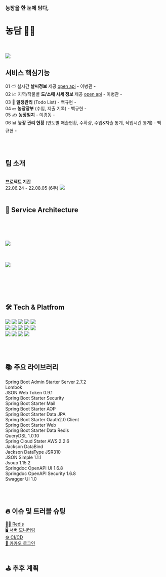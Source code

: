 <h3>농장을 한 눈에 담다,</h3>
<h1>농담 🧑‍🌾</h1>

<br/><br/>
<a href='https://ifh.cc/v-8HHVWl' target='_blank'><img src='https://i.esdrop.com/d/f/uGYnB1LAdo/6LyTC3ARo9.png' border='0'></a>
<h2>서비스 핵심기능</h2>

01  ⛅️ 실시간 <strong> 날씨정보</strong> 제공 [open api](https://openweathermap.org/api/one-call-api) - 이병관 -  
02   📈 지역/작물별  <strong>도/소매 시세 정보</strong> 제공 [open api](https://www.kamis.or.kr/customer/reference/openapi_list.do?action=detail&boardno=2) - 이병관 -  
03  📆 <strong>일정관리</strong> (Todo List) - 백규현 -  
04 💵 <strong>농장장부</strong> (수입, 지출 기록) - 백규현 -  
05   ✍️ <strong>농장일지</strong> - 이경동 -  
06 📊 <strong>농장 관리 현황</strong> (연도별 매출현황, 수확량, 수입&지출 통계, 작업시간 통계) - 백규현 -


<br/><br/>
<h2>팀 소개</h2>
<br/>
<strong>프로젝트 기간</strong> <br/> 22.06.24 - 22.08.05 (6주)
<a href='https://ifh.cc/v-Dp0klO' target='_blank'><img src='https://ifh.cc/g/Dp0klO.png' border='0'></a>
<br/><br/>
<h2>🩻 Service Architecture</h2>
<br/><br/><br/><br/>
<a href='https://ifh.cc/v-8HHVWl' target='_blank'><img src='https://ifh.cc/g/8HHVWl.png' border='0'></a>
<br/><br/><br/><br/>
<a href='https://ifh.cc/v-fcFoq6' target='_blank'><img src='https://ifh.cc/g/fcFoq6.jpg' border='0'></a>

<br/><br/><br/><br/>
<h2>🛠 Tech & Platfrom</h2>
<div>
<img src="https://img.shields.io/badge/IntelliJ IDEA-000000.svg?&style=for-the-badge&logo=IntelliJ IDEA&logoColor=white">
<img src="https://img.shields.io/badge/spring Framework-6DB33F.svg?&style=for-the-badge&logo=Spring&logoColor=white">
<img src="https://img.shields.io/badge/spring%20boot-6DB33F.svg?&style=for-the-badge&logo=Spring%20boot&logoColor=white">
<img src="https://img.shields.io/badge/Gradle-02303A.svg?&style=for-the-badge&logo=Gradle&logoColor=white">
<img src="https://img.shields.io/badge/JWT-000000.svg?&style=for-the-badge&logo=Json%20Web%20Tokens&logoColor=white">
</div>
<div>
<img src="https://img.shields.io/badge/MYSQL-2075C9.svg?&style=for-the-badge&logo=MYSQL&logoColor=white">
<img src="https://img.shields.io/badge/REDIS-C92860.svg?&style=for-the-badge&logo=REDIS&logoColor=white">
<img src="https://img.shields.io/badge/NGINX-009639.svg?&style=for-the-badge&logo=NGINX&logoColor=white">
<img src="https://img.shields.io/badge/Prometheus-E6522C.svg?&style=for-the-badge&logo=Prometheus&logoColor=white">
<img src="https://img.shields.io/badge/GRAFANA-C930C3.svg?&style=for-the-badge&logo=GRAFANA&logoColor=white">
</div>
<div>
<img src="https://img.shields.io/badge/jenkins-C90E05.svg?&style=for-the-badge&logo=Jenkins&logoColor=white">
<img src="https://img.shields.io/badge/AMAZON%20EC2-58C4C7.svg?&style=for-the-badge&logo=AMAZON%20EC2&logoColor=white">
<img src="https://img.shields.io/badge/AMAZON%20S3-C78348.svg?&style=for-the-badge&logo=AMAZON%20S3&logoColor=white">
<img src="https://img.shields.io/badge/Swagger-85EA2D.svg?&style=for-the-badge&logo=Swagger&logoColor=white">
</div>

<br/><br/>
<h2>📚 주요 라이브러리</h2>
Spring Boot Admin Starter Server 2.7.2<br/>
Lombok<br/>
JSON Web Token 0.9.1<br/>
Spring Boot Starter Security<br/>
Spring Boot Starter Mail<br/>
Spring Boot Starter AOP<br/>
Spring Boot Starter Data JPA<br/>
Spring Boot Starter Oauth2.0 Client<br/>
Spring Boot Starter Web<br/>
Spring Boot Starter Data Redis<br/>
QueryDSL 1.0.10<br/>
Spring Cloud Stater AWS 2.2.6<br/>
Jackson DataBind<br/>
Jackson DataType JSR310<br/>
JSON Simple 1.1.1<br/>
Jsoup 1.15.2<br/>
Springdoc OpenAPI UI 1.6.8<br/>
Springdoc OpenAPI Security 1.6.8<br/>
Swagger UI 1.0<br/>

<br/><br/>
<h2>🔥 이슈 및 트러블 슈팅</h2>
<a href="https://www.notion.so/BackEnd-TroubleShooting-Cache-56f5d95764af4b80a9818352013cc307"> 👨‍🔧 Redis</a><br />
<a href="https://www.notion.so/BackEnd-TroubleShooting-dbe8df1e583b4c47bdf92e63a87a2313"> 🖥️ 서버 모니터링</a><br />
<a href="https://www.notion.so/BackEnd-TroubleShooting-CI-CD-62eda4f967a549e598aea8d9deeb1e02"> ⚙️ CI/CD </a><br/>
<a href="https://www.notion.so/BackEnd-TroubleShooting-Kakao-13d36886e5784282ba345c22df249cf3"> 🔑 카카오 로그인 </a>
<br/><br/>
<h2>⛳️ 추후 계획</h2>
